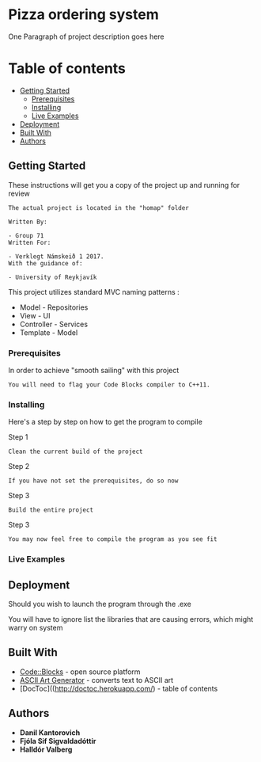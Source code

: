 # Pizza ordering system

One Paragraph of project description goes here


# Table of contents

  - [Getting Started](#)
    - [Prerequisites](#)
    - [Installing](#)
    - [Live Examples](#)
  - [Deployment](#)
  - [Built With](#)
  - [Authors](#)

## Getting Started

These instructions will get you a copy of the project up and running for review

```
The actual project is located in the "homap" folder

Written By:

- Group 71
Written For:

- Verklegt Námskeið 1 2017.
With the guidance of:

- University of Reykjavík

```

This project utilizes standard MVC naming patterns :

* Model - Repositories
* View - UI
* Controller - Services
* Template - Model

### Prerequisites

In order to achieve "smooth sailing" with this project

```
You will need to flag your Code Blocks compiler to C++11.
```

### Installing

Here's a step by step on how to get the program to compile

Step 1

```
Clean the current build of the project
```
Step 2

```
If you have not set the prerequisites, do so now
```

Step 3

```
Build the entire project
```

Step 3

```
You may now feel free to compile the program as you see fit
```

### Live Examples


## Deployment

Should you wish to launch the program through the .exe

You will have to ignore list the libraries that are causing errors, which might warry on system

## Built With

* [Code::Blocks](http://www.codeblocks.org/) - open source platform
* [ASCII Art Generator](http://patorjk.com/software/taag/#p=display&f=Big%20Money-nw&t=Pizza) - converts text to ASCII art
* [DocToc]((http://doctoc.herokuapp.com/) - table of contents

## Authors

* **Danil Kantorovich**
* **Fjóla Sif Sigvaldadóttir**
* **Halldór Valberg**
